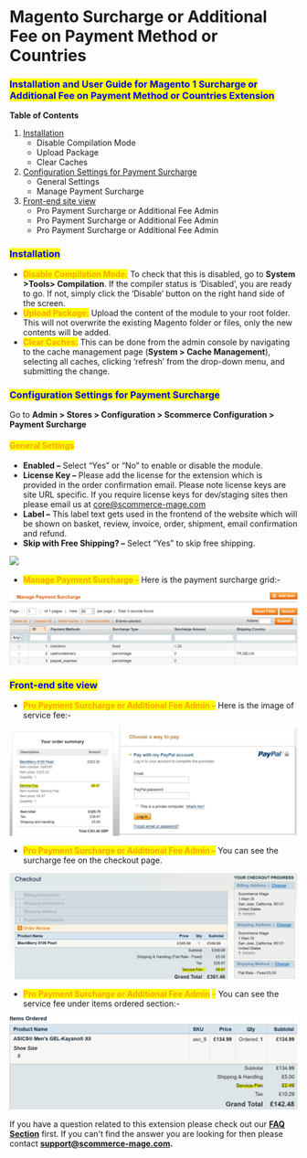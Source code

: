 # Magento Surcharge or Additional Fee on Payment Method or Countries

### <mark style="color:blue;">Installation and User Guide for Magento 1 Surcharge or Additional Fee on Payment Method or Countries Extension</mark>

**Table of Contents**

1. [Installation ](magento-surcharge-or-additional-fee-on-payment-method-or-countries.md#\_bookmark0)
   * Disable Compilation Mode&#x20;
   * Upload Package&#x20;
   * Clear Caches&#x20;
2. [Configuration Settings for Payment Surcharge ](magento-surcharge-or-additional-fee-on-payment-method-or-countries.md#\_bookmark4)
   * General Settings&#x20;
   * Manage Payment Surcharge&#x20;
3. [Front-end site view ](magento-surcharge-or-additional-fee-on-payment-method-or-countries.md#\_bookmark7)
   * Pro Payment Surcharge or Additional Fee Admin&#x20;
   * Pro Payment Surcharge or Additional Fee Admin&#x20;
   * Pro Payment Surcharge or Additional Fee Admin&#x20;

### <mark style="color:blue;">Installation</mark> <a href="#_bookmark0" id="_bookmark0"></a>

* <mark style="color:orange;">**Disable Compilation Mode:**</mark> To check that this is disabled, go to **System >Tools> Compilation**. If the compiler status is ‘Disabled’, you are ready to go. If not, simply click the ‘Disable’ button on the right hand side of the screen.
* <mark style="color:orange;">**Upload Package:**</mark> Upload the content of the module to your root folder. This will not overwrite the existing Magento folder or files, only the new contents will be added.
* <mark style="color:orange;">**Clear Caches:**</mark> This can be done from the admin console by navigating to the cache management page (**System > Cache Management**), selecting all caches, clicking ‘refresh’ from the drop-down menu, and submitting the change.

### <mark style="color:blue;">Configuration Settings for Payment Surcharge</mark> <a href="#_bookmark4" id="_bookmark4"></a>

Go to **Admin > Stores > Configuration > Scommerce Configuration > Payment Surcharge**

#### <mark style="color:orange;">General Settings</mark> <a href="#_bookmark5" id="_bookmark5"></a>

* **Enabled –** Select “Yes” or “No” to enable or disable the module.
* **License Key –** Please add the license for the extension which is provided in the order confirmation email. Please note license keys are site URL specific. If you require license keys for dev/staging sites then please email us at [core@scommerce-mage.com](mailto:core@scommerce-mage.com)
* **Label –** This label text gets used in the frontend of the website which will be shown on basket, review, invoice, order, shipment, email confirmation and refund.
* **Skip with Free Shipping? –** Select “Yes” to skip free shipping.

![](../../.gitbook/assets/m1surcharge\_general.jpg)

* <mark style="color:orange;">**Manage Payment Surcharge -**</mark> Here is the payment surcharge grid:-

![A screenshot of a social media post  Description automatically generated](<../../.gitbook/assets/2 (37)>)

### <mark style="color:blue;">Front-end site view</mark> <a href="#_bookmark7" id="_bookmark7"></a>

* <mark style="color:orange;">**Pro Payment Surcharge or Additional Fee Admin –**</mark> Here is the image of service fee:-

![A screenshot of a cell phone  Description automatically generated](<../../.gitbook/assets/3 (6)>)

* <mark style="color:orange;">**Pro Payment Surcharge or Additional Fee Admin –**</mark> You can see the surcharge fee on the checkout page.

![A screenshot of a cell phone  Description automatically generated](<../../.gitbook/assets/4 (61)>)

* <mark style="color:orange;">**Pro Payment Surcharge or Additional Fee Admin**</mark> <mark style="color:orange;"></mark><mark style="color:orange;">–</mark> You can see the service fee under items ordered section:-

![A screenshot of a cell phone  Description automatically generated](<../../.gitbook/assets/5 (6)>)

If you have a question related to this extension please check out our [**FAQ Section**](https://www.scommerce-mage.com/magento-pro-payment-surcharge-or-additional-fee.html#faq) first. If you can't find the answer you are looking for then please contact [**support@scommerce-mage.com**](mailto:core@scommerce-mage.com)**.**
